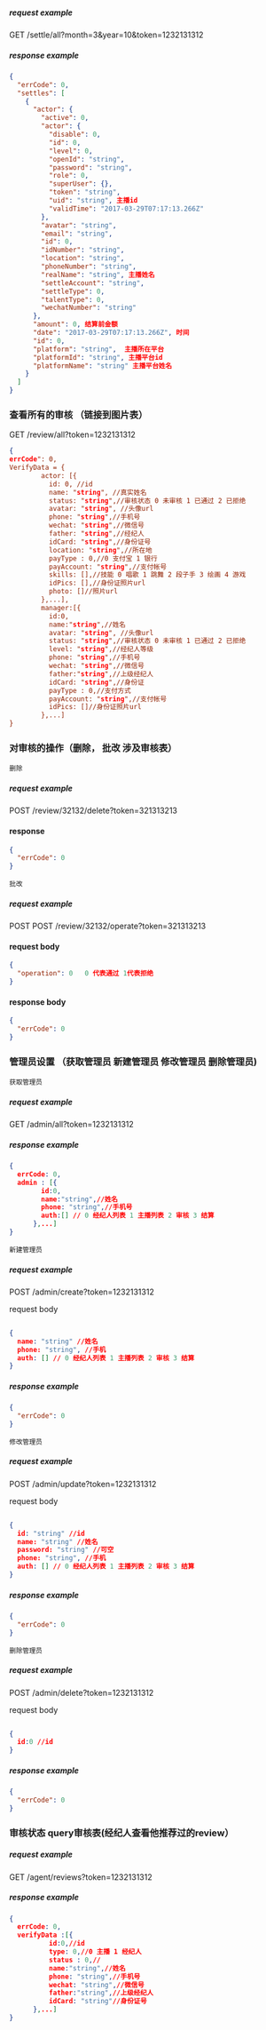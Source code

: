 
##### request example 
GET   /settle/all?month=3&year=10&token=1232131312

##### response example

```json
{
  "errCode": 0,
  "settles": [
    {
      "actor": {
        "active": 0,
        "actor": {
          "disable": 0,
          "id": 0,
          "level": 0,
          "openId": "string",
          "password": "string",
          "role": 0,
          "superUser": {},
          "token": "string",
          "uid": "string", 主播id
          "validTime": "2017-03-29T07:17:13.266Z"
        },
        "avatar": "string",
        "email": "string",
        "id": 0, 
        "idNumber": "string",
        "location": "string",
        "phoneNumber": "string",
        "realName": "string", 主播姓名
        "settleAccount": "string",
        "settleType": 0,
        "talentType": 0,
        "wechatNumber": "string"
      },
      "amount": 0, 结算前金额
      "date": "2017-03-29T07:17:13.266Z", 时间
      "id": 0,
      "platform": "string",  主播所在平台
      "platformId": "string", 主播平台id
      "platformName": "string" 主播平台姓名
    }
  ]
}

```

### 查看所有的审核 （链接到图片表）

GET   /review/all?token=1232131312

```json
{
errCode": 0,
VerifyData = {
        actor: [{
          id: 0, //id
          name: "string", //真实姓名
          status: "string",//审核状态 0 未审核 1 已通过 2 已拒绝
          avatar: "string", //头像url
          phone: "string",//手机号
          wechat: "string",//微信号
          father: "string",//经纪人
          idCard: "string",//身份证号
          location: "string",//所在地
          payType : 0,//0 支付宝 1 银行
          payAccount: "string",//支付帐号
          skills: [],//技能 0 唱歌 1 跳舞 2 段子手 3 绘画 4 游戏
          idPics: [],//身份证照片url
          photo: []//照片url
        },...],
        manager:[{
          id:0,
          name:"string",//姓名
          avatar: "string", //头像url
          status: "string",//审核状态 0 未审核 1 已通过 2 已拒绝
          level: "string",//经纪人等级
          phone: "string",//手机号
          wechat: "string",//微信号
          father:"string",//上级经纪人
          idCard: "string",//身份证
          payType : 0,//支付方式
          payAccount: "string",//支付帐号
          idPics: []//身份证照片url
        },...]
}
```


### 对审核的操作（删除， 批改  涉及审核表）

`删除`
##### request example 
POST /review/32132/delete?token=321313213


#### response
```json
{
  "errCode": 0
}
```

`批改`
##### request example 
POST POST /review/32132/operate?token=321313213

#### request body
```json
{
  "operation": 0   0 代表通过 1代表拒绝
}
```

#### response body
```json
{
  "errCode": 0
}
```

### 管理员设置 （获取管理员  新建管理员 修改管理员 删除管理员)   
`获取管理员`
##### request example 
GET   /admin/all?token=1232131312

##### response example
```json
{
  errCode: 0,
  admin : [{
        id:0,
        name:"string",//姓名
        phone: "string",//手机号
        auth:[] // 0 经纪人列表 1 主播列表 2 审核 3 结算
      },...]
}
```

`新建管理员`
##### request example 
POST   /admin/create?token=1232131312

request body

```json

{
  name: "string" //姓名
  phone: "string", //手机
  auth: [] // 0 经纪人列表 1 主播列表 2 审核 3 结算
}

```
##### response example


```json
{
  "errCode": 0
}
```


`修改管理员`
##### request example 
POST   /admin/update?token=1232131312

request body

```json

{
  id: "string" //id
  name: "string" //姓名
  password: "string" //可空
  phone: "string", //手机
  auth: [] // 0 经纪人列表 1 主播列表 2 审核 3 结算
}

```
##### response example


```json
{
  "errCode": 0
}
```


`删除管理员`
##### request example 
POST   /admin/delete?token=1232131312

request body

```json

{
  id:0 //id
}

```
##### response example


```json
{
  "errCode": 0
}
```


### 审核状态 query审核表(经纪人查看他推荐过的review）  

##### request example 
GET   /agent/reviews?token=1232131312

##### response example
```json
{
  errCode: 0,
  verifyData :[{
          id:0,//id
          type: 0,//0 主播 1 经纪人
          status : 0,// 
          name:"string",//姓名
          phone: "string",//手机号
          wechat: "string",//微信号
          father:"string",//上级经纪人
          idCard: "string"//身份证号
      },...]
}

```
